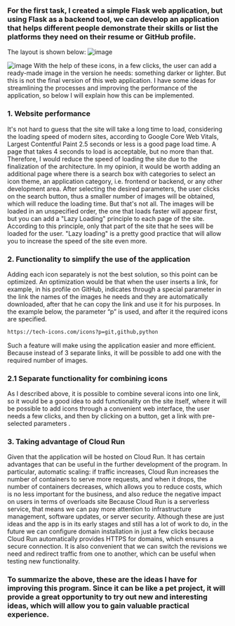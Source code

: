 ### For the first task, I created a simple Flask web application, but using Flask as a backend tool, we can develop an application that helps different people demonstrate their skills or list the platforms they need on their resume or GitHub profile.
The layout is shown below:
![image](https://github.com/user-attachments/assets/e4ba7107-757d-4d89-87e3-72bc85980090)

![image](https://github.com/user-attachments/assets/c32036dd-7c8a-42ea-a02f-1daca76c9e17)
With the help of these icons, in a few clicks, the user can add a ready-made image in the version he needs: something darker or lighter. But this is not the final version of this web application. I have some ideas for streamlining the processes and improving the performance of the application, so below I will explain how this can be implemented.

### 1. Website performance

It's not hard to guess that the site will take a long time to load, considering the loading speed of modern sites, according to Google Core Web Vitals, Largest Contentful Paint 2.5 seconds or less is a good page load time. A page that takes 4 seconds to load is acceptable, but no more than that. Therefore, I would reduce the speed of loading the site due to the finalization of the architecture. In my opinion, it would be worth adding an additional page where there is a search box with categories to select an icon theme, an application category, i.e. frontend or backend, or any other development area. After selecting the desired parameters, the user clicks on the search button, thus a smaller number of images will be obtained, which will reduce the loading time.
But that's not all. The images will be loaded in an unspecified order, the one that loads faster will appear first, but you can add a "Lazy Loading" principle to each page of the site. According to this principle, only that part of the site that he sees will be loaded for the user. "Lazy loading" is a pretty good practice that will allow you to increase the speed of the site even more.

### 2. Functionality to simplify the use of the application

Adding each icon separately is not the best solution, so this point can be optimized. An optimization would be that when the user inserts a link, for example, in his profile on GitHub, indicates through a special parameter in the link the names of the images he needs and they are automatically downloaded, after that he can copy the link and use it for his purposes.
In the example below, the parameter “p” is used, and after it the required icons are specified.

```bash
https://tech-icons.com/icons?p=git,github,python
```

Such a feature will make using the application easier and more efficient. Because instead of 3 separate links, it will be possible to add one with the required number of images.

### 2.1 Separate functionality for combining icons

As I described above, it is possible to combine several icons into one link, so it would be a good idea to add functionality on the site itself, where it will be possible to add icons through a convenient web interface, the user needs a few clicks, and then by clicking on a button, get a link with pre-selected parameters .

### 3. Taking advantage of Cloud Run

Given that the application will be hosted on Cloud Run. It has certain advantages that can be useful in the further development of the program. In particular, automatic scaling: if traffic increases, Cloud Run increases the number of containers to serve more requests, and when it drops, the number of containers decreases, which allows you to reduce costs, which is no less important for the business, and also reduce the negative impact on users in terms of overloads site
Because Cloud Run is a serverless service, that means we can pay more attention to infrastructure management, software updates, or server security.
Although these are just ideas and the app is in its early stages and still has a lot of work to do, in the future we can configure domain installation in just a few clicks because Cloud Run automatically provides HTTPS for domains, which ensures a secure connection. It is also convenient that we can switch the revisions we need and redirect traffic from one to another, which can be useful when testing new functionality.

### To summarize the above, these are the ideas I have for improving this program. Since it can be like a pet project, it will provide a great opportunity to try out new and interesting ideas, which will allow you to gain valuable practical experience.
